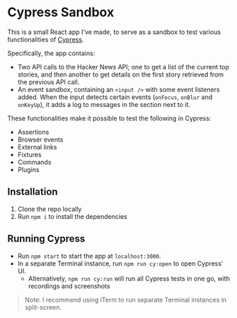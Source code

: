 # Cypress Sandbox

This is a small React app I've made, to serve as a sandbox to test various functionalities of [Cypress](https://www.cypress.io/).

Specifically, the app contains:

- Two API calls to the Hacker News API; one to get a list of the current top stories, and then another to get details on the first story retrieved from the previous API call.
- An event sandbox, containing an `<input />` with some event listeners added. When the input detects certain events (`onFocus`, `onBlur` and `onKeyUp`), it adds a log to messages in the section next to it.

These functionalities make it possible to test the following in Cypress:

- Assertions
- Browser events
- External links
- Fixtures
- Commands
- Plugins

## Installation

1. Clone the repo locally
2. Run `npm i` to install the dependencies

## Running Cypress

- Run `npm start` to start the app at `localhost:3000`.
- In a separate Terminal instance, run `npm run cy:open` to open Cypress' UI.
  - Alternatively, `npm run cy:run` will run all Cypress tests in one go, with recordings and screenshots

> Note: I recommend using iTerm to run separate Terminal instances in split-screen.
